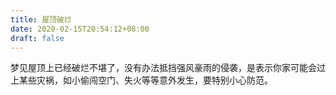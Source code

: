 ```yaml
---
title: 屋顶破烂
date: 2020-02-15T20:54:12+08:00
draft: false
---
```


梦见屋顶上已经破烂不堪了，没有办法抵挡强风豪雨的侵袭，是表示你家可能会过上某些灾祸，如小偷闯空门、失火等等意外发生，要特别小心防范。
